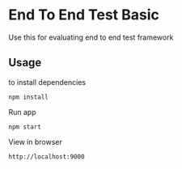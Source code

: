 # End To End Test Basic

Use this for evaluating end to end test framework

## Usage

to install dependencies

```
npm install
```

Run app
```
npm start
```

View in browser
```
http://localhost:9000
```